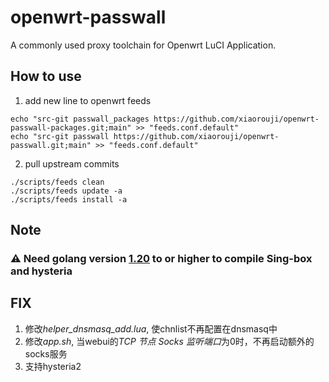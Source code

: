 # openwrt-passwall
A commonly used proxy toolchain for Openwrt LuCI Application.

## How to use
1. add new line to openwrt feeds
```
echo "src-git passwall_packages https://github.com/xiaorouji/openwrt-passwall-packages.git;main" >> "feeds.conf.default"
echo "src-git passwall https://github.com/xiaorouji/openwrt-passwall.git;main" >> "feeds.conf.default"
```
2. pull upstream commits
```
./scripts/feeds clean
./scripts/feeds update -a
./scripts/feeds install -a
```

## Note

### ⚠ Need golang version [1.20](https://github.com/openwrt/packages/tree/openwrt-23.05/lang/golang) to or higher to compile Sing-box and hysteria

## FIX

1. 修改*helper_dnsmasq_add.lua*, 使chnlist不再配置在dnsmasq中
2. 修改*app.sh*, 当webui的*TCP 节点 Socks 监听端口*为0时，不再启动额外的socks服务
3. 支持hysteria2
